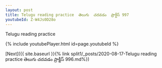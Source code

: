 ```yaml
---
layout: post
title: Telugu reading practice  తెలుగు  చదవడం  ప్రాక్టీస్ 997
youtubeId: Z-W4Js0D28o
---
```

 
 
Telugu reading practice
 
 
 
 
 


{% include youtubePlayer.html id=page.youtubeId %}
 
[Next]({{ site.baseurl }}{% link  split1/_posts/2020-08-17-Telugu reading practice  తెలుగు  చదవడం  ప్రాక్టీస్ 996.md%})
 
